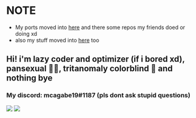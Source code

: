 # NOTE
- My ports moved into [here](https://github.com/orgs/MobilePorting/repositories) and there some repos my friends doed or doing xd
- also my stuff moved into [here](https://github.com/mcagabe19-stuff) too

## Hi! i'm lazy coder and optimizer (if i bored xd), pansexual 🏳️‍🌈, tritanomaly colorblind 🥲 and nothing bye
### My discord: mcagabe19#1187 (pls dont ask stupid questions)

![](https://github-readme-stats.vercel.app/api?username=mcagabe19&show_icons=true&theme=vue-dark)
![](https://github-readme-stats.vercel.app/api/top-langs/?username=mcagabe19&layout=compact&show_icons=true&theme=vue-dark)
